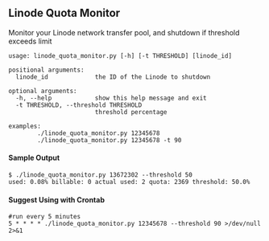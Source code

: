 Linode Quota Monitor
--------------------

Monitor your Linode network transfer pool, and shutdown if threshold exceeds limit

```
usage: linode_quota_monitor.py [-h] [-t THRESHOLD] [linode_id]

positional arguments:
  linode_id             the ID of the Linode to shutdown

optional arguments:
  -h, --help            show this help message and exit
  -t THRESHOLD, --threshold THRESHOLD
                        threshold percentage

examples:
        ./linode_quota_monitor.py 12345678
        ./linode_quota_monitor.py 12345678 -t 90
```

#### Sample Output

```
$ ./linode_quota_monitor.py 13672302 --threshold 50
used: 0.08% billable: 0 actual used: 2 quota: 2369 threshold: 50.0%
```

#### Suggest Using with Crontab

```
#run every 5 minutes
5 * * * * ./linode_quota_monitor.py 12345678 --threshold 90 >/dev/null 2>&1
```